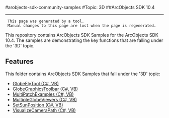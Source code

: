 #arobjects-sdk-community-samples 
#Topic: 3D
##ArcObjects SDK 10.4  

----------
     This page was generated by a tool.
     Manual changes to this page are lost when the page is regenerated.

This repository contains ArcObjects SDK Samples for the ArcObjects SDK 10.4.  The samples are demonstrating the key functions that are falling under the '3D' topic.  


## Features

This folder contains ArcObjects SDK Samples that fall under the '3D' topic:

* [GlobeFlyTool (C#, VB)](../../../../tree/master/Net/3D//GlobeFlyTool)  
* [GlobeGraphicsToolbar (C#, VB)](../../../../tree/master/Net/3D//GlobeGraphicsToolbar)  
* [MultiPatchExamples (C#, VB)](../../../../tree/master/Net/3D//MultiPatchExamples)  
* [MultipleGlobeViewers (C#, VB)](../../../../tree/master/Net/3D//MultipleGlobeViewers)  
* [SetSunPosition (C#, VB)](../../../../tree/master/Net/3D//SetSunPosition)  
* [VisualizeCameraPath (C#, VB)](../../../../tree/master/Net/3D//VisualizeCameraPath)  


